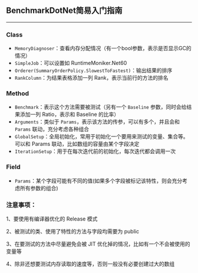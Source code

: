 ## **BenchmarkDotNet简易入门指南**

---

### **Class**

- `MemoryDiagnoser`：查看内存分配情况（有一个bool参数，表示是否显示GC的情况）
- `SimpleJob`：可以设置如 RuntimeMoniker.Net60
- `Orderer(SummaryOrderPolicy.SlowestToFastest)`：输出结果的排序
- `RankColumn`：为结果表格添加一列 Rank，表示当前行的方法的排名

### **Method**

- `Benchmark`：表示这个方法需要被测试（另有一个 `Baseline` 参数，同时会给结果添加一列 Ratio，表示和 Baseline 的比率）
- `Arguments`：类似于 `Params`，表示该方法的传参，可以有多个，并且会和 `Params` 联动，充分考虑各种组合
- `GlobalSetup`：全局初始化，常用于初始化一个要用来测试的变量、集合等。可以和 Params 联动，比如数组的容量由某个字段决定
- `IterationSetup`：用于在每次迭代前的初始化，每次迭代都会调用一次

### **Field**

- `Params`：某个字段可能有不同的值(如果多个字段被标记该特性，则会充分考虑所有参数的组合)

 

### **注意事项：**

1、要使用有编译器优化的 Release 模式

2、被测试的类、使用了特性的方法与字段均需要为 public

3、在要测试的方法中尽量避免会被 JIT 优化掉的情况，比如有一个不会被使用的变量等

4、除非还想要测试内存读取的速度等，否则一般没有必要创建过大的数组